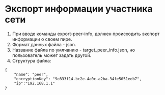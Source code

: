 # Экспорт информации участника сети

1. При вводе команды export-peer-info, должен происходить экспорт информации о своем пире.
2. Формат данных файла - json.
3. Название файла по умлчанию - target_peer_info.json, но пользователь может задать другой.
4. Структура файла:
```
{
    "name": "peer",
    "encryptionKey": "9e833f14-bc2e-4a0c-a2ba-34fe5051eeb7",
    "ip":"192.168.1.1"
}
```
